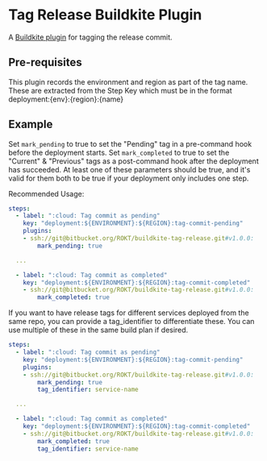 # Tag Release Buildkite Plugin

A [Buildkite plugin](https://buildkite.com/docs/agent/v3/plugins) for tagging the release commit.

## Pre-requisites

This plugin records the environment and region as part of the tag name. These are extracted from the Step Key which must be in the format deployment:{env}:{region}:{name}

## Example

Set `mark_pending` to true to set the "Pending" tag in a pre-command hook before the deployment starts. Set `mark_completed` to true to set the "Current" & "Previous" tags as a post-command hook after the deployment has succeeded. At least one of these parameters should be true, and it's valid for them both to be true if your deployment only includes one step.

Recommended Usage:

```yml
steps:
  - label: ":cloud: Tag commit as pending"
    key: "deployment:${ENVIRONMENT}:${REGION}:tag-commit-pending"
    plugins:
    - ssh://git@bitbucket.org/ROKT/buildkite-tag-release.git#v1.0.0:
        mark_pending: true

  ...

  - label: ":cloud: Tag commit as completed"
    key: "deployment:${ENVIRONMENT}:${REGION}:tag-commit-completed"
    - ssh://git@bitbucket.org/ROKT/buildkite-tag-release.git#v1.0.0:
        mark_completed: true
```

If you want to have release tags for different services deployed from the same repo, you can provide a tag_identifier to differentiate these. You can use multiple of these in the same build plan if desired.

```yml
steps:
  - label: ":cloud: Tag commit as pending"
    key: "deployment:${ENVIRONMENT}:${REGION}:tag-commit-pending"
    plugins:
    - ssh://git@bitbucket.org/ROKT/buildkite-tag-release.git#v1.0.0:
        mark_pending: true
        tag_identifier: service-name

  ...

  - label: ":cloud: Tag commit as completed"
    key: "deployment:${ENVIRONMENT}:${REGION}:tag-commit-completed"
    - ssh://git@bitbucket.org/ROKT/buildkite-tag-release.git#v1.0.0:
        mark_completed: true
        tag_identifier: service-name
```
